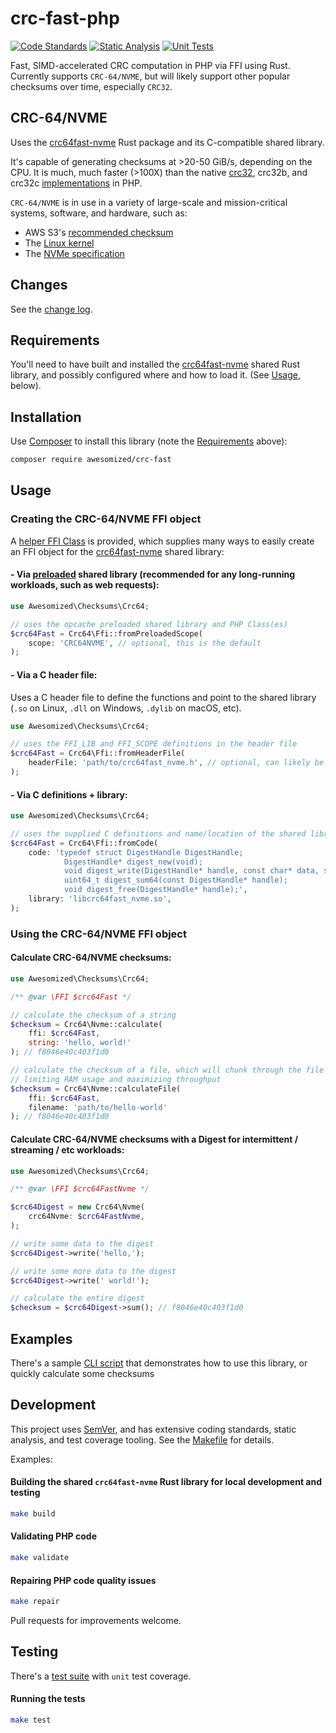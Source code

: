 # crc-fast-php
[![Code Standards](https://github.com/awesomized/crc-fast-php/actions/workflows/code-standards.yml/badge.svg?branch=main)](https://github.com/awesomized/crc-fast-php/actions/workflows/code-standards.yml)
[![Static Analysis](https://github.com/awesomized/crc-fast-php/actions/workflows/static-analysis.yml/badge.svg?branch=main)](https://github.com/awesomized/crc-fast-php/actions/workflows/static-analysis.yml)
[![Unit Tests](https://github.com/awesomized/crc-fast-php/actions/workflows/unit-tests.yml/badge.svg?branch=main)](https://github.com/awesomized/crc-fast-php/actions/workflows/unit-tests.yml)

Fast, SIMD-accelerated CRC computation in PHP via FFI using Rust. Currently supports `CRC-64/NVME`, but will likely support other popular checksums over time, especially `CRC32`.

## CRC-64/NVME 
Uses the [crc64fast-nvme](https://github.com/awesomized/crc64fast-nvme) Rust package and its C-compatible shared library.

It's capable of generating checksums at >20-50 GiB/s, depending on the CPU. It is much, much faster (>100X) than the native [crc32](https://www.php.net/manual/en/function.crc32.php), crc32b, and crc32c [implementations](https://www.php.net/manual/en/function.hash-algos.php) in PHP.

`CRC-64/NVME` is in use in a variety of large-scale and mission-critical systems, software, and hardware, such as:
- AWS S3's [recommended checksum](https://docs.aws.amazon.com/AmazonS3/latest/userguide/checking-object-integrity.html)
- The [Linux kernel](https://github.com/torvalds/linux/blob/786c8248dbd33a5a7a07f7c6e55a7bfc68d2ca48/lib/crc64.c#L66-L73)
- The [NVMe specification](https://nvmexpress.org/wp-content/uploads/NVM-Express-NVM-Command-Set-Specification-1.0d-2023.12.28-Ratified.pdf)

## Changes

See the [change log](CHANGELOG.md).

## Requirements

You'll need to have built and installed the [crc64fast-nvme](https://github.com/awesomized/crc64fast-nvme) shared Rust library, and possibly configured where and how to load it. (See [Usage](#Usage), below).

## Installation

Use [Composer](https://getcomposer.org) to install this library (note the [Requirements](#Requirements) above):

```bash
composer require awesomized/crc-fast
```


## Usage

### Creating the CRC-64/NVME FFI object 

A [helper FFI Class](src/Ffi.php) is provided, which supplies many ways to easily create an FFI object for the [crc64fast-nvme](https://github.com/awesomized/crc64fast-nvme) shared library:

#### - Via [preloaded](https://www.php.net/manual/en/ffi.examples-complete.php) shared library (recommended for any long-running workloads, such as web requests):
```php
use Awesomized\Checksums\Crc64;

// uses the opcache preloaded shared library and PHP Class(es)
$crc64Fast = Crc64\Ffi::fromPreloadedScope(
    scope: 'CRC64NVME', // optional, this is the default
);
```

#### - Via a C header file:
Uses a C header file to define the functions and point to the shared library (`.so` on Linux, `.dll` on Windows, `.dylib` on macOS, etc).

```php
use Awesomized\Checksums\Crc64;

// uses the FFI_LIB and FFI_SCOPE definitions in the header file
$crc64Fast = Crc64\Ffi::fromHeaderFile(
    headerFile: 'path/to/crc64fast_nvme.h', // optional, can likely be inferred from the OS
);
```

#### - Via C definitions + library:
```php
use Awesomized\Checksums\Crc64;

// uses the supplied C definitions and name/location of the shared library
$crc64Fast = Crc64\Ffi::fromCode(
    code: 'typedef struct DigestHandle DigestHandle;
            DigestHandle* digest_new(void);
            void digest_write(DigestHandle* handle, const char* data, size_t len);
            uint64_t digest_sum64(const DigestHandle* handle);
            void digest_free(DigestHandle* handle);',
    library: 'libcrc64fast_nvme.so',
);
```
### Using the CRC-64/NVME FFI object

#### Calculate CRC-64/NVME checksums:

```php
use Awesomized\Checksums\Crc64;

/** @var \FFI $crc64Fast */

// calculate the checksum of a string
$checksum = Crc64\Nvme::calculate(
    ffi: $crc64Fast, 
    string: 'hello, world!'
); // f8046e40c403f1d0

// calculate the checksum of a file, which will chunk through the file optimally,
// limiting RAM usage and maximizing throughput
$checksum = Crc64\Nvme::calculateFile(
    ffi: $crc64Fast, 
    filename: 'path/to/hello-world'
); // f8046e40c403f1d0
```

#### Calculate CRC-64/NVME checksums with a Digest for intermittent / streaming / etc workloads:
```php
use Awesomized\Checksums\Crc64;

/** @var \FFI $crc64FastNvme */

$crc64Digest = new Crc64\Nvme(
    crc64Nvme: $crc64FastNvme,
);

// write some data to the digest
$crc64Digest->write('hello,');

// write some more data to the digest
$crc64Digest->write(' world!');

// calculate the entire digest
$checksum = $crc64Digest->sum(); // f8046e40c403f1d0
```

## Examples

There's a sample [CLI script](cli/calculate.php) that demonstrates how to use this library, or quickly calculate some checksums

## Development

This project uses [SemVer](https://semver.org), and has extensive coding standards, static analysis, and test coverage tooling. See the [Makefile](Makefile) for details.

Examples:

#### Building the shared `crc64fast-nvme` Rust library for local development and testing
```bash
make build
``` 
#### Validating PHP code
```bash
make validate
``` 

#### Repairing PHP code quality issues
```bash
make repair
```

Pull requests for improvements welcome.

## Testing

There's a [test suite](tests/) with `unit` test coverage.

#### Running the tests

```bash
make test
```
